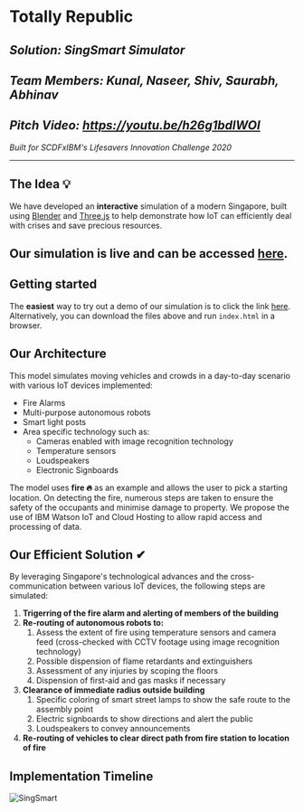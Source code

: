# Totally Republic

## _<b>Solution:</b> SingSmart Simulator_

## _<b>Team Members:</b> Kunal, Naseer, Shiv, Saurabh, Abhinav_

## _<b> Pitch Video:</b> https://youtu.be/h26g1bdlWOI_

_Built for SCDFxIBM's Lifesavers Innovation Challenge 2020_
<hr>

## <b>The Idea</b> 💡
We have developed an <b>interactive</b> simulation of a modern Singapore, built using [Blender](https://www.blender.org/) and [Three.js](https://threejs.org/) to help demonstrate how IoT can efficiently deal with crises and save precious resources. 
## Our simulation is live and can be accessed [here](https://disasteravertsing.mybluemix.net/).

## Getting started
The <b>easiest</b> way to try out a demo of our simulation is to click the link [here](https://disasteravertsing.mybluemix.net/). Alternatively, you can download the files above and run `index.html` in a browser.

## Our Architecture
This model simulates moving vehicles and crowds in a day-to-day scenario with various IoT devices implemented:
<ul>
<li>Fire Alarms</li>
<li>Multi-purpose autonomous robots</li>
<li>Smart light posts </li>
<li>Area specific technology such as:
<ul>
<li>Cameras enabled with image recognition technology</li>
<li>Temperature sensors</li>
<li>Loudspeakers</li>
<li>Electronic Signboards</li>
</ul>
</li>
</ul>
The model uses <b>fire 🔥</b> as an example and allows the user to pick a starting location. On detecting the fire, numerous steps are taken to ensure the safety of the occupants and minimise damage to property. We propose the use of IBM Watson IoT and Cloud Hosting to allow rapid access and processing of data.

## <b>Our Efficient Solution</b> ✔

By leveraging Singapore's technological advances and the cross-communication between various IoT devices, the following steps are simulated:
<ol>
<li><b> Trigerring of the fire alarm and alerting of members of the building</b></li>
<li><b> Re-routing of autonomous robots to:</b>
<ol>
<li>Assess the extent of fire using temperature sensors and camera feed (cross-checked with CCTV footage using image recognition technology)</li>
<li>Possible dispension of flame retardants and extinguishers</li>
<li>Assessment of any injuries by scoping the floors</li>
<li>Dispension of first-aid and gas masks if necessary</li>
</ol>
</li>
<li><b> Clearance of immediate radius outside building</b>
<ol>
<li>Specific coloring of smart street lamps to show the safe route to the assembly point</li>
<li>Electric signboards to show directions and alert the public</li>
<li>Loudspeakers to convey announcements</li>
</ol>
</li>
<li><b> Re-routing of vehicles to clear direct path from fire station to location of fire</b></li>
</ol>

## <b>Implementation Timeline</b>

![SingSmart](https://drive.google.com/file/d/1aQ4kmVhM3HoWqy7s3rA3sEnUMgjPsJUB/view?usp=sharing)
